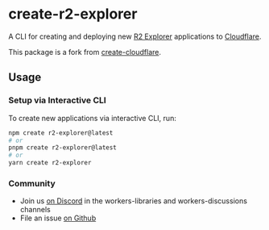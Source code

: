 # create-r2-explorer

A CLI for creating and deploying new [R2 Explorer](https://github.com/G4brym/R2-Explorer) applications to 
[Cloudflare](https://developers.cloudflare.com/).

This package is a fork from [create-cloudflare](https://www.npmjs.com/package/create-cloudflare).

## Usage

### Setup via Interactive CLI

To create new applications via interactive CLI, run:

```bash
npm create r2-explorer@latest
# or
pnpm create r2-explorer@latest
# or
yarn create r2-explorer
```


### Community

- Join us [on Discord](https://discord.cloudflare.com) in the workers-libraries and workers-discussions channels
- File an issue [on Github](https://github.com/G4brym/R2-Explorer/issues/new)
